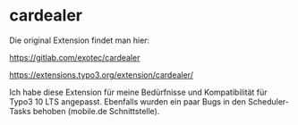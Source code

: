 # cardealer
Die original Extension findet man hier:

https://gitlab.com/exotec/cardealer

https://extensions.typo3.org/extension/cardealer/

Ich habe diese Extension für meine Bedürfnisse und Kompatibilität für Typo3 10 LTS angepasst.
Ebenfalls wurden ein paar Bugs in den Scheduler-Tasks behoben (mobile.de Schnittstelle).
